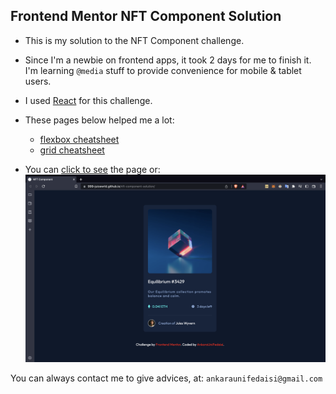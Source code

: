## Frontend Mentor NFT Component Solution

- This is my solution to the NFT Component challenge.

- Since I'm a newbie on frontend apps, it took 2 days for me to finish it. I'm learning `@media` stuff to provide convenience for mobile & tablet users.

- I used [React](https://github.com/facebook/react/) for this challenge.

- These pages below helped me a lot: 
    - [flexbox cheatsheet](https://flexboxsheet.com)
    - [grid cheatsheet](https://grid.malven.co/)

- You can [click to see](https://999-juicewrld.github.io/nft-component-solution/) the page or: 
![screenshot page](nft-preview-screenshot.png)

You can always contact me to give advices, at: `ankaraunifedaisi@gmail.com`